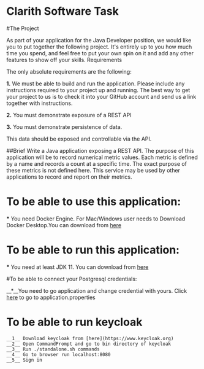 # Clarith Software Task #


#The Project

As part of your application for the Java Developer position, we would like you to put together the following project. It's entirely up to you how much time you spend, and feel free to put your own spin on it and add any other features to show off your skills.
Requirements

The only absolute requirements are the following:

__1.__ We must be able to build and run the application.
Please include any instructions required to your project up and running.
The best way to get your project to us is to check it into your GitHub account and send us a link together with instructions.

__2.__ You must demonstrate exposure of a REST API

__3.__ You must demonstrate persistence of data.

This data should be exposed and controllable via the API.

##Brief
Write a Java application exposing a REST API. The purpose of this application will be to record numerical metric values.
Each metric is defined by a name and records a count at a specific time. The exact purpose of these metrics is not defined here.
This service may be used by other applications to record and report on their metrics.

# To be able to use this application:

__*__ You need Docker Engine. For Mac/Windows user needs to Download Docker Desktop.You can download from [here](https://docs.docker.com/get-docker)

# To be able to run this application:

__*__ You need at least JDK 11. You can download from [here](https://www.oracle.com/uk/java/technologies/javase/jdk11-archive-downloads.html)

#To be able to connect your Postgresql credentials:

__*__You need to go application and change credential with yours. Click [here]( ./src/main/resources/application.properties) to go to application.properties 
 
# To be able to run keycloak

    __1__ Download keycloak from [here](https://www.keycloak.org)
    __2__ Open CommandPrompt and go to bin directory of keycloak
    __3__ Run ./standalone.sh commands
    __4__ Go to browser run localhost:8080
    __5__ Sign in 
